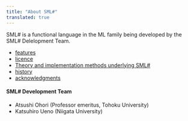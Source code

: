 ```yaml
---
title: "About SML#"
translated: true
---
```

SML# is a functional language in the ML family being developed by 
the SML# Delelopment Team.

* [features](./features/)
* [licence](./license/)
* [Theory and implementation methods underlying SML#](./references/)
* [history](./history/)
* [acknowledgments](./acknowledgments/)

#### SML# Development Team

* Atsushi Ohori (Professor emeritus, Tohoku University)
* Katsuhiro Ueno (Niigata University)
